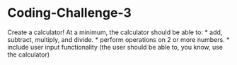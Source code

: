 # Coding-Challenge-3

Create a calculator! At a minimum, the calculator should be able to:
        * add, subtract, multiply, and divide. 
        * perform operations on 2 or more numbers.
        * include user input functionality (the user should be able to, you know, use the calculator)
